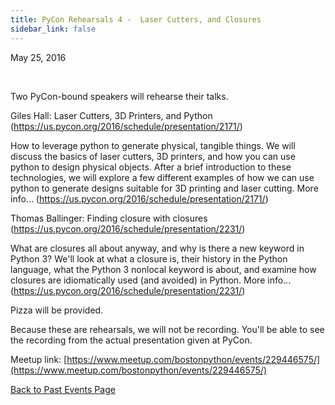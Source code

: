 ```yaml
---
title: PyCon Rehearsals 4 -  Laser Cutters, and Closures
sidebar_link: false
---
```


May 25, 2016


   

Two PyCon-bound speakers will rehearse their talks.

Giles Hall: Laser Cutters, 3D Printers, and Python (https://us.pycon.org/2016/schedule/presentation/2171/)

How to leverage python to generate physical, tangible things. We will discuss the basics of laser cutters, 3D printers, and how you can use python to design physical objects. After a brief introduction to these technologies, we will explore a few different examples of how we can use python to generate designs suitable for 3D printing and laser cutting. More info... (https://us.pycon.org/2016/schedule/presentation/2171/)

Thomas Ballinger: Finding closure with closures (https://us.pycon.org/2016/schedule/presentation/2231/)

What are closures all about anyway, and why is there a new keyword in Python 3? We'll look at what a closure is, their history in the Python language, what the Python 3 nonlocal keyword is about, and examine how closures are idiomatically used (and avoided) in Python. More info... (https://us.pycon.org/2016/schedule/presentation/2231/)

Pizza will be provided.

Because these are rehearsals, we will not be recording. You'll be able to see the recording from the actual presentation given at PyCon.


Meetup link: [https://www.meetup.com/bostonpython/events/229446575/](https://www.meetup.com/bostonpython/events/229446575/)

[Back to Past Events Page](index.md)